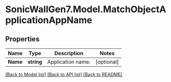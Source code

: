 # SonicWallGen7.Model.MatchObjectApplicationAppName

## Properties

Name | Type | Description | Notes
------------ | ------------- | ------------- | -------------
**Name** | **string** | Application name. | [optional] 

[[Back to Model list]](../README.md#documentation-for-models) [[Back to API list]](../README.md#documentation-for-api-endpoints) [[Back to README]](../README.md)

